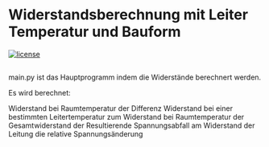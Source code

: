 # Widerstandsberechnung mit Leiter Temperatur und Bauform
[![license](https://img.shields.io/badge/license-Apache%202.0-black)](https://github.com/christofelician/coolio/blob/main/LICENSE)
##
main.py ist das Hauptprogramm indem die Widerstände berechnert werden.

Es wird berechnet:

Widerstand bei Raumtemperatur
der Differenz Widerstand bei einer bestimmten Leitertemperatur zum Widerstand bei Raumtemperatur
der Gesamtwiderstand
der Resultierende Spannungsabfall am Widerstand der Leitung
die relative Spannungsänderung
